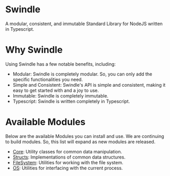 # Swindle
A modular, consistent, and immutable Standard Library for NodeJS written in Typescript.

# Why Swindle
Using Swindle has a few notable benefits, including:
- Modular: Swindle is completely modular. So, you can only add the specific functionalities you need.
- Simple and Consistent: Swindle's API is simple and consistent, making it easy to get started with and a joy to use.
- Immutable: Swindle is completely immutable.
- Typescript: Swindle is written completely in Typescript.

# Available Modules
Below are the available Modules you can install and use. We are continuing to build modules. So, this list will expand as new modules are released.
- [Core](packages/core/README.md): Utility classes for common data manipulation.
- [Structs](packages/structs/README.md): Implementations of common data structures.
- [FileSystem](packages/filesystem/README.md): Utilities for working with the file system.
- [OS](packages/os/README.md): Utilities for interfacing with the current process.